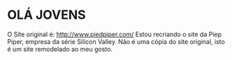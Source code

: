 # OLÁ JOVENS
O Site original é: http://www.piedpiper.com/
Estou recriando o site da Piep Piper, empresa da série Silicon Valley. Não é uma cópia do site original, isto é um site remodelado ao meu gosto.
